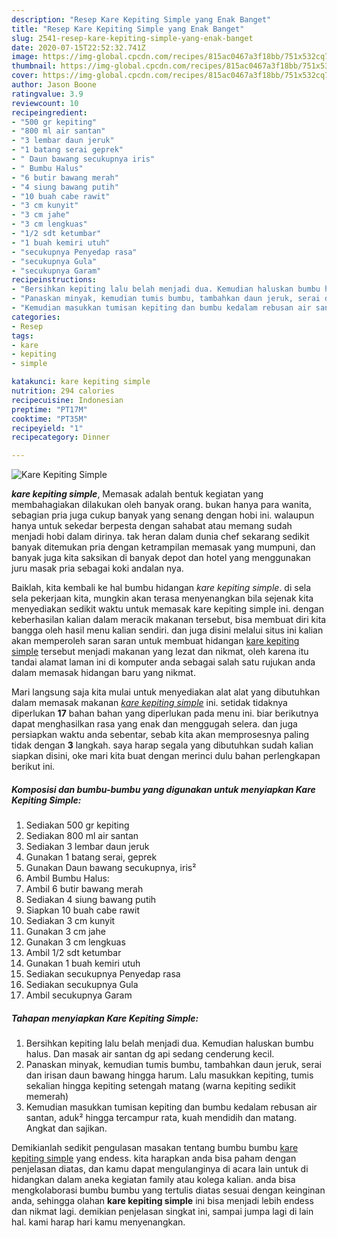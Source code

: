 ```yaml
---
description: "Resep Kare Kepiting Simple yang Enak Banget"
title: "Resep Kare Kepiting Simple yang Enak Banget"
slug: 2541-resep-kare-kepiting-simple-yang-enak-banget
date: 2020-07-15T22:52:32.741Z
image: https://img-global.cpcdn.com/recipes/815ac0467a3f18bb/751x532cq70/kare-kepiting-simple-foto-resep-utama.jpg
thumbnail: https://img-global.cpcdn.com/recipes/815ac0467a3f18bb/751x532cq70/kare-kepiting-simple-foto-resep-utama.jpg
cover: https://img-global.cpcdn.com/recipes/815ac0467a3f18bb/751x532cq70/kare-kepiting-simple-foto-resep-utama.jpg
author: Jason Boone
ratingvalue: 3.9
reviewcount: 10
recipeingredient:
- "500 gr kepiting"
- "800 ml air santan"
- "3 lembar daun jeruk"
- "1 batang serai geprek"
- " Daun bawang secukupnya iris"
- " Bumbu Halus"
- "6 butir bawang merah"
- "4 siung bawang putih"
- "10 buah cabe rawit"
- "3 cm kunyit"
- "3 cm jahe"
- "3 cm lengkuas"
- "1/2 sdt ketumbar"
- "1 buah kemiri utuh"
- "secukupnya Penyedap rasa"
- "secukupnya Gula"
- "secukupnya Garam"
recipeinstructions:
- "Bersihkan kepiting lalu belah menjadi dua. Kemudian haluskan bumbu halus. Dan masak air santan dg api sedang cenderung kecil."
- "Panaskan minyak, kemudian tumis bumbu, tambahkan daun jeruk, serai dan irisan daun bawang hingga harum. Lalu masukkan kepiting, tumis sekalian hingga kepiting setengah matang (warna kepiting sedikit memerah)"
- "Kemudian masukkan tumisan kepiting dan bumbu kedalam rebusan air santan, aduk² hingga tercampur rata, kuah mendidih dan matang. Angkat dan sajikan."
categories:
- Resep
tags:
- kare
- kepiting
- simple

katakunci: kare kepiting simple 
nutrition: 294 calories
recipecuisine: Indonesian
preptime: "PT17M"
cooktime: "PT35M"
recipeyield: "1"
recipecategory: Dinner

---
```



![Kare Kepiting Simple](https://img-global.cpcdn.com/recipes/815ac0467a3f18bb/751x532cq70/kare-kepiting-simple-foto-resep-utama.jpg)

<b><i>kare kepiting simple</i></b>, Memasak adalah bentuk kegiatan yang membahagiakan dilakukan oleh banyak orang. bukan hanya para wanita, sebagian pria juga cukup banyak yang senang dengan hobi ini. walaupun hanya untuk sekedar berpesta dengan sahabat atau memang sudah menjadi hobi dalam dirinya. tak heran dalam dunia chef sekarang sedikit banyak ditemukan pria dengan ketrampilan memasak yang mumpuni, dan banyak juga kita saksikan di banyak depot dan hotel yang menggunakan juru masak pria sebagai koki andalan nya.

Baiklah, kita kembali ke hal bumbu hidangan <i>kare kepiting simple</i>. di sela sela pekerjaan kita, mungkin akan terasa menyenangkan bila sejenak kita menyediakan sedikit waktu untuk memasak kare kepiting simple ini. dengan keberhasilan kalian dalam meracik makanan tersebut, bisa membuat diri kita bangga oleh hasil menu kalian sendiri. dan juga disini melalui situs ini kalian akan memperoleh saran saran untuk membuat hidangan <u>kare kepiting simple</u> tersebut menjadi makanan yang lezat dan nikmat, oleh karena itu tandai alamat laman ini di komputer anda sebagai salah satu rujukan anda dalam memasak hidangan baru yang nikmat.




Mari langsung saja kita mulai untuk menyediakan alat alat yang dibutuhkan dalam memasak makanan <u><i>kare kepiting simple</i></u> ini. setidak tidaknya diperlukan <b>17</b> bahan bahan yang diperlukan pada menu ini. biar berikutnya dapat menghasilkan rasa yang enak dan menggugah selera. dan juga persiapkan waktu anda sebentar, sebab kita akan memprosesnya paling tidak dengan <b>3</b> langkah. saya harap segala yang dibutuhkan sudah kalian siapkan disini, oke mari kita buat dengan merinci dulu bahan perlengkapan berikut ini.

<!--inarticleads1-->

##### Komposisi dan bumbu-bumbu yang digunakan untuk menyiapkan Kare Kepiting Simple:

1. Sediakan 500 gr kepiting
1. Sediakan 800 ml air santan
1. Sediakan 3 lembar daun jeruk
1. Gunakan 1 batang serai, geprek
1. Gunakan  Daun bawang secukupnya, iris²
1. Ambil  Bumbu Halus:
1. Ambil 6 butir bawang merah
1. Sediakan 4 siung bawang putih
1. Siapkan 10 buah cabe rawit
1. Sediakan 3 cm kunyit
1. Gunakan 3 cm jahe
1. Gunakan 3 cm lengkuas
1. Ambil 1/2 sdt ketumbar
1. Gunakan 1 buah kemiri utuh
1. Sediakan secukupnya Penyedap rasa
1. Sediakan secukupnya Gula
1. Ambil secukupnya Garam




<!--inarticleads2-->

##### Tahapan menyiapkan Kare Kepiting Simple:

1. Bersihkan kepiting lalu belah menjadi dua. Kemudian haluskan bumbu halus. Dan masak air santan dg api sedang cenderung kecil.
1. Panaskan minyak, kemudian tumis bumbu, tambahkan daun jeruk, serai dan irisan daun bawang hingga harum. Lalu masukkan kepiting, tumis sekalian hingga kepiting setengah matang (warna kepiting sedikit memerah)
1. Kemudian masukkan tumisan kepiting dan bumbu kedalam rebusan air santan, aduk² hingga tercampur rata, kuah mendidih dan matang. Angkat dan sajikan.




Demikianlah sedikit pengulasan masakan tentang bumbu bumbu <u>kare kepiting simple</u> yang endess. kita harapkan anda bisa paham dengan penjelasan diatas, dan kamu dapat mengulanginya di acara lain untuk di hidangkan dalam aneka kegiatan family atau kolega kalian. anda bisa mengkolaborasi bumbu bumbu yang tertulis diatas sesuai dengan keinginan anda, sehingga olahan <b>kare kepiting simple</b> ini bisa menjadi lebih endess dan nikmat lagi. demikian penjelasan singkat ini, sampai jumpa lagi di lain hal. kami harap hari kamu menyenangkan.

